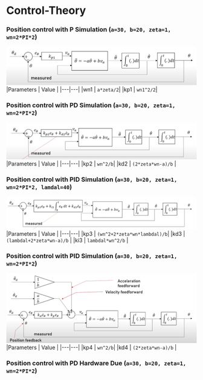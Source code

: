 # Control-Theory
### Position control with P Simulation (```a=30, b=20, zeta=1, wn=2*PI*2```)

![](Img/Img1.png)
|Parameters | Value |
|---|---|
|wn1 | ```a*zeta/2```| 
|kp1 | ```wn1^2/2```|


### Position control with PD Simulation (```a=30, b=20, zeta=1, wn=2*PI*2```)
![](Img/Img2.png)
|Parameters | Value |
|---|---|
|kp2 | ```wn^2/b```| 
|kd2 | ```(2*zeta*wn-a)/b``` |

### Position control with PID Simulation (```a=30, b=20, zeta=1, wn=2*PI*2, lamdal=40```)
![](Img/Img3.png)
|Parameters | Value |
|---|---|
|kp3 | ```(wn^2+2*zeta*wn*lambdal)/b```| 
|kd3 | ```(lambdal+2*zeta*wn-a)/b``` |
|ki3 | ```lambdal*wn^2/b``` |

### Position control with PID Simulation (```a=30, b=20, zeta=1, wn=2*PI*2```)
![](Img/Img5.png)
|Parameters | Value |
|---|---|
|kp4 | ```wn^2/b```| 
|kd4 | ```(2*zeta*wn-a)/b``` |

### Position control with PD Hardware Due (```a=30, b=20, zeta=1, wn=2*PI*2```)

